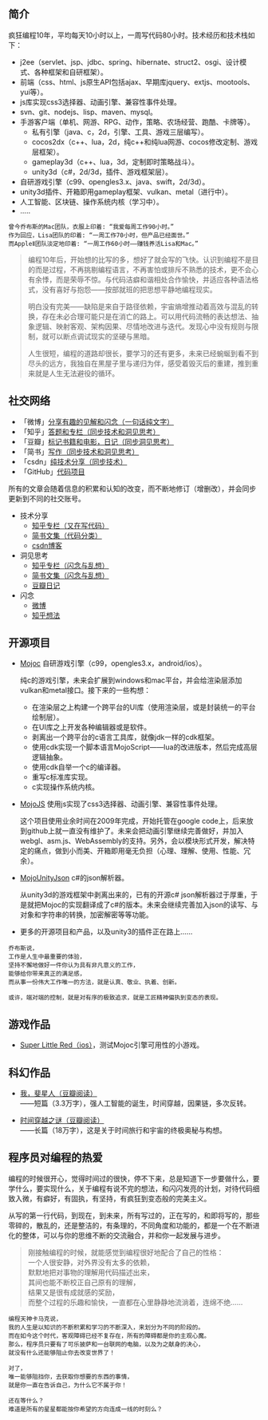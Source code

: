 ## 简介

疯狂编程10年，平均每天10小时以上，一周写代码80小时。技术经历和技术栈如下：

* j2ee（servlet、jsp、jdbc、spring、hibernate、struct2、osgi、设计模式、各种框架和自研框架）。
* 前端（css、html、js原生API包括ajax、早期库jquery、extjs、mootools、yui等）。
* js库实现css3选择器、动画引擎、兼容性事件处理。
* svn、git、nodejs、lisp、maven、mysql。
* 手游客户端（单机、网游、RPG、动作，策略、农场经营、跑酷、卡牌等）。
  * 私有引擎（java、c，2d，引擎、工具、游戏三层编写）。
  * cocos2dx（c++、lua，2d，纯c++和纯lua网游、cocos修改定制、游戏层框架）。
  * gameplay3d（c++、lua，3d，定制即时策略战斗）。
  * unity3d（c#，2d/3d，插件、游戏框架层）。
* 自研游戏引擎（c99、opengles3.x、java、swift，2d/3d）。
* unity3d插件、开箱即用gameplay框架、vulkan、metal（进行中）。
* 人工智能、区块链、操作系统内核（学习中）。
* .....

```
曾今乔布斯的Mac团队，衣服上印着: “我爱每周工作90小时。”    
作为回应，Lisa团队的印着: “一周工作70小时，但产品已经面世。”    
而AppleⅡ团队淡定地印着: “一周工作60小时——赚钱养活Lisa和Mac。”
```

>编程10年后，开始想的比写的多，想好了就会写的飞快。认识到编程不是目的而是过程，不再挑剔编程语言，不再害怕或排斥不熟悉的技术，更不会心有余悸，而是荣辱不惊。与代码洁癖和谐相处合作愉快，并适应各种语法格式，没有喜好与抱怨——按部就班的把思想平静地编程现实。
>
>明白没有完美——缺陷是来自于路径依赖，宇宙熵增推动着高效与混乱的转换，存在未必合理可能只是在消亡的路上。可以用代码流畅的表达想法、抽象逻辑、映射客观、架构因果、尽情地改进与迭代。发现心中没有规则与限制，就可以断点调试现实的坚硬与黑暗。
>
>人生很短，编程的道路却很长，要学习的还有更多，未来已经蜿蜒到看不到尽头的远方，我独自在黑屋子里与递归为伴，感受着毁灭后的重建，推到重来就是人生无法避役的循环。

## 社交网络

* 「微博」[分享有趣的见解和闪念（一句话纯文字）](https://weibo.com/scottcgi)
* 「知乎」[答题和专栏（同步技术和洞见思考）](https://www.zhihu.com/people/scott.cgi)
* 「豆瓣」[标记书籍和电影，日记（同步洞见思考）](https://www.douban.com/people/scottcgi)
* 「简书」[写作（同步技术和洞见思考）](https://www.jianshu.com/u/63a72cf6fff1)
* 「csdn」[纯技术分享（同步技术）](https://blog.csdn.net/tom_221x)
* 「GitHub」[代码项目](https://github.com/scottcgi)

所有的文章会随着信息的积累和认知的改变，而不断地修订（增删改），并会同步更新到不同的社交账号。

* 技术分享
  * [知乎专栏（又在写代码）](https://zhuanlan.zhihu.com/scottcgi0)
  * [简书文集（代码分类）](https://www.jianshu.com/p/6a8fa2dea3db)
  * [csdn博客](https://blog.csdn.net/tom_221x)
* 洞见思考
  * [知乎专栏（闪念与乱想）](https://zhuanlan.zhihu.com/scottcgi)
  * [简书文集（闪念与乱想）](https://www.jianshu.com/nb/13094385)
  * [豆瓣日记](https://www.douban.com/people/scottcgi/notes)
* 闪念
  * [微博](https://weibo.com/scottcgi)
  * [知乎想法](https://www.zhihu.com/people/scott.cgi/pins)

## 开源项目 

* [Mojoc](https://github.com/scottcgi/Mojoc) 自研游戏引擎（c99，opengles3.x，android/ios）。

  纯c的游戏引擎，未来会扩展到windows和mac平台，并会给渲染层添加vulkan和metal接口。接下来的一些构想：
  
  * 在渲染层之上构建一个跨平台的UI库（使用渲染层，或是封装统一的平台绘制层）。
  * 在UI库之上开发各种编辑器或是软件。
  * 剥离出一个跨平台的c语言工具库，就像jdk一样的cdk框架。
  * 使用cdk实现一个脚本语言MojoScript——lua的改进版本，然后完成高层逻辑抽象。
  * 使用cdk自举一个c的编译器。
  * 重写c标准库实现。
  * c实现操作系统内核。
  
* [MojoJS](https://github.com/scottcgi/MojoJS) 使用js实现了css3选择器、动画引擎、兼容性事件处理。

  这个项目使用业余时间在2009年完成，开始托管在google code上，后来放到github上就一直没有维护了。未来会把动画引擎继续完善做好，并加入webgl、asm.js、WebAssembly的支持。另外，会以模块形式开发，解决特定的痛点，做到小而美、开箱即用毫无负担（心理、理解、使用、性能、冗余）。
  
* [MojoUnityJson](https://github.com/scottcgi/MojoUnityJson) c#的json解析器。
  
  从unity3d的游戏框架中剥离出来的，已有的开源c# json解析器过于厚重，于是就把Mojoc的实现翻译成了c#的版本。未来会继续完善加入json的读写、与对象和字符串的转换，加密解密等等功能。
  
* 更多的开源项目和产品，以及unity3的插件正在路上……

```
乔布斯说，
工作是人生中最重要的体验，
坚持不懈地做好一件你认为具有非凡意义的工作，
能够给你带来真正的满足感，
而从事一份伟大工作唯一的方法，就是认真、敬业、执着、创新。

或许，端对端的控制，就是对有序的极致追求，就是工匠精神偏执到变态的表现。
```

## 游戏作品

* [Super Little Red（ios）](https://itunes.apple.com/cn/app/id1242353775)，测试Mojoc引擎可用性的小游戏。

## 科幻作品

* [我，斐星人（豆瓣阅读）](https://read.douban.com/ebook/36434451)  
——短篇（3.3万字），强人工智能的诞生，时间穿越，因果链，多次反转。

* [时间穿越之谜（豆瓣阅读）](https://read.douban.com/column/8581812)  
——长篇（18万字），这是关于时间旅行和宇宙的终极奥秘与构想。

## 程序员对编程的热爱

编程的时候很开心，觉得时间过的很快，停不下来，总是知道下一步要做什么，要学什么，要实现什么，关于编程有说不完的想法，和闪闪发亮的计划，对待代码细致入微，有癖好，有固执，有坚持，有疯狂到变态般的完美主义。

从写的第一行代码，到现在，到未来，所有写过的，正在写的，和即将写的，那些零碎的，散乱的，还是整洁的，有条理的，不同角度和功能的，都是一个在不断进化的整体，可以与你的思维不断的交流融合，并和你一起发展与进步。

>刚接触编程的时候，就能感觉到编程很好地配合了自己的性格：  
>一个人很安静，对外界没有太多的依赖，    
>默默地把对事物的理解用代码描述出来，  
>其间也能不断校正自己原有的理解，  
>结果又是很有成就感的奖励，  
>而整个过程的乐趣和愉快，一直都在心里静静地流淌着，连绵不绝……

```
编程天神卡马克说，
我的人生是以知识的不断积累和学习的不断深入，来划分为不同的阶段的。
而在如今这个时代，客观障碍已经不复存在，所有的障碍都是你的主观心魔。
那么，程序员只要有了可乐披萨和一台联网的电脑，以及为之献身的决心，
就没有什么还能够阻止你去改变世界了！

对了，
唯一能够阻挡你，去获取你想要的东西的事情，
就是你一直在告诉自己，为什么它不属于你！

还在等什么？
难道是所有的星星都能按你希望的方向连成一线的时刻么？
```
 
